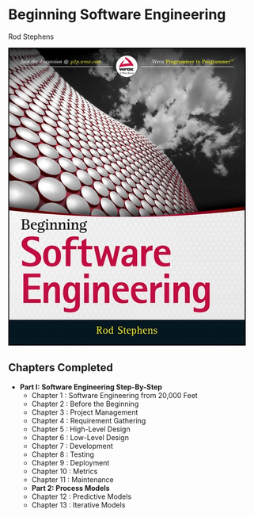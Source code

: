 # Beginning Software Engineering
Rod Stephens

![Cover Page](https://github.com/roger-rangel/Books/blob/main/Software%20Engineering/Beginning-Software-Engineering-Rod-Stephens-Cover.jpeg)

## Chapters Completed

- **Part I: Software Engineering Step-By-Step**
  - Chapter 1 : Software Engineering from 20,000 Feet
  - Chapter 2 : Before the Beginning
  - Chapter 3 : Project Management
  - Chapter 4 : Requirement Gathering
  - Chapter 5 : High-Level Design
  - Chapter 6 : Low-Level Design
  - Chapter 7 : Development
  - Chapter 8 : Testing
  - Chapter 9 : Deployment
  - Chapter 10 : Metrics
  - Chapter 11 : Maintenance
  - **Part 2: Process Models**
  - Chapter 12 : Predictive Models
  - Chapter 13 : Iterative Models